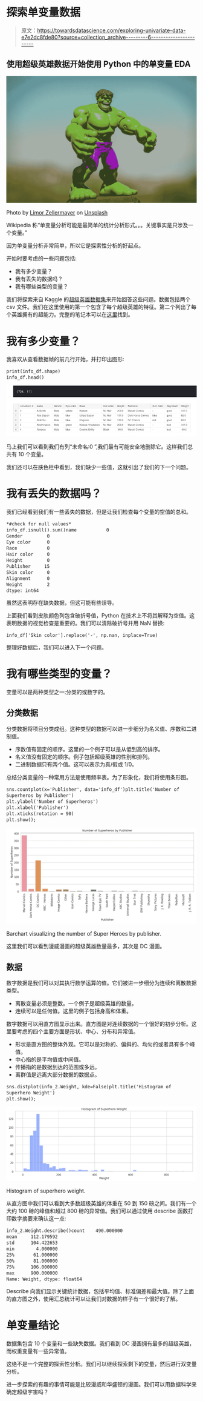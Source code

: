 # 探索单变量数据

> 原文：<https://towardsdatascience.com/exploring-univariate-data-e7e2dc8fde80?source=collection_archive---------6----------------------->

## 使用超级英雄数据开始使用 Python 中的单变量 EDA

![](img/4f5dfb28e5d3f5072d4d1845448a88e0.png)

Photo by [Limor Zellermayer](https://unsplash.com/photos/j5MCxwaP0R0?utm_source=unsplash&utm_medium=referral&utm_content=creditCopyText) on [Unsplash](https://unsplash.com/search/photos/super-hero?utm_source=unsplash&utm_medium=referral&utm_content=creditCopyText)

Wikipedia 称“单变量分析可能是最简单的统计分析形式。。。关键事实是只涉及一个变量。”

因为单变量分析非常简单，所以它是探索性分析的好起点。

开始时要考虑的一些问题包括:

*   我有多少变量？
*   我有丢失的数据吗？
*   我有哪些类型的变量？

我们将探索来自 Kaggle 的[超级英雄数据集](https://www.kaggle.com/claudiodavi/superhero-set)来开始回答这些问题。数据包括两个 csv 文件。我们在这里使用的第一个包含了每个超级英雄的特征。第二个列出了每个英雄拥有的超能力。完整的笔记本可以在[这里](https://www.kaggle.com/tboyle10/superhero-exploratory-analysis)找到。

# 我有多少变量？

我喜欢从查看数据帧的前几行开始，并打印出图形:

```
print(info_df.shape)
info_df.head()
```

![](img/3e75b3a5576c917258e2eb84caa93979.png)

马上我们可以看到我们有列“未命名:0 ”,我们最有可能安全地删除它。这样我们总共有 10 个变量。

我们还可以在肤色栏中看到，我们缺少一些值，这就引出了我们的下一个问题。

# 我有丢失的数据吗？

我们已经看到我们有一些丢失的数据，但是让我们检查每个变量的空值的总和。

```
*#check for null values*
info_df.isnull().sum()name           0
Gender         0
Eye color      0
Race           0
Hair color     0
Height         0
Publisher     15
Skin color     0
Alignment      0
Weight         2
dtype: int64
```

虽然这表明存在缺失数据，但这可能有些误导。

上面我们看到皮肤颜色列包含破折号值，Python 在技术上不将其解释为空值。这表明数据的视觉检查是重要的。我们可以清除破折号并用 NaN 替换:

```
info_df['Skin color'].replace('-', np.nan, inplace=True)
```

整理好数据后，我们可以进入下一个问题。

# 我有哪些类型的变量？

变量可以是两种类型之一:分类的或数字的。

## 分类数据

分类数据将项目分类成组。这种类型的数据可以进一步细分为名义值、序数和二进制值。

*   序数值有固定的顺序。这里的一个例子可以是从低到高的排序。
*   名义值没有固定的顺序。例子包括超级英雄的性别和排列。
*   二进制数据只有两个值。这可以表示为真/假或 1/0。

总结分类变量的一种常用方法是使用频率表。为了形象化，我们将使用条形图。

```
sns.countplot(x='Publisher', data='info_df')plt.title('Number of Superheros by Publisher')
plt.ylabel('Number of Superheros')
plt.xlabel('Publisher')
plt.xticks(rotation = 90)
plt.show();
```

![](img/8ed77311e99400e400cb87f65d8198f8.png)

Barchart visualizing the number of Super Heroes by publisher.

这里我们可以看到漫威漫画的超级英雄数量最多，其次是 DC 漫画。

## 数据

数字数据是我们可以对其执行数学运算的值。它们被进一步细分为连续和离散数据类型。

*   离散变量必须是整数。一个例子是超级英雄的数量。
*   连续可以是任何值。这里的例子包括身高和体重。

数字数据可以用直方图显示出来。直方图是对连续数据的一个很好的初步分析。这里要考虑的四个主要方面是形状、中心、分布和异常值。

*   形状是直方图的整体外观。它可以是对称的、偏斜的、均匀的或者具有多个峰值。
*   中心指的是平均值或中间值。
*   传播指的是数据到达的范围或多远。
*   离群值是远离大部分数据的数据点。

```
sns.distplot(info_2.Weight, kde=False)plt.title('Histogram of Superhero Weight')
plt.show();
```

![](img/51efccff7a25745f791e82eca247d80f.png)

Histogram of superhero weight.

从直方图中我们可以看到大多数超级英雄的体重在 50 到 150 磅之间。我们有一个大约 100 磅的峰值和超过 800 磅的异常值。我们可以通过使用 describe 函数打印数字摘要来确认这一点:

```
info_2.Weight.describe()count    490.000000
mean     112.179592
std      104.422653
min        4.000000
25%       61.000000
50%       81.000000
75%      106.000000
max      900.000000
Name: Weight, dtype: float64
```

Describe 向我们显示关键统计数据，包括平均值、标准偏差和最大值。除了上面的直方图之外，使用汇总统计可以让我们对数据的样子有一个很好的了解。

# 单变量结论

数据集包含 10 个变量和一些缺失数据。我们看到 DC 漫画拥有最多的超级英雄，而权重变量有一些异常值。

这绝不是一个完整的探索性分析。我们可以继续探索剩下的变量，然后进行双变量分析。

进一步探索的有趣的事情可能是比较漫威和华盛顿的漫画。我们可以用数据科学来确定超级宇宙吗？